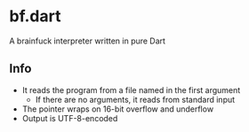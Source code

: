 # bf.dart

A brainfuck interpreter written in pure Dart

## Info

- It reads the program from a file named in the first argument
	- If there are no arguments, it reads from standard input
- The pointer wraps on 16-bit overflow and underflow
- Output is UTF-8-encoded
